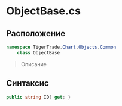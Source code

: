 
# ObjectBase.cs
## Расположение
```csharp
namespace TigerTrade.Chart.Objects.Common  
    class ObjectBase
```

> Описание

## Синтаксис
```csharp
public string ID{ get; }
```

